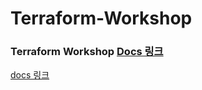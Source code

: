 # Terraform-Workshop

### Terraform Workshop [Docs 링크](https://github.com/EstebanHan/Terraform-Workshop/tree/main/DOCS)

[default_url]: https://github.com/EstebanHan/Terraform-Workshop
[docs_url]: https://github.com/EstebanHan/Terraform-Workshop/tree/main/DOCS

[docs 링크]([docs_url])
